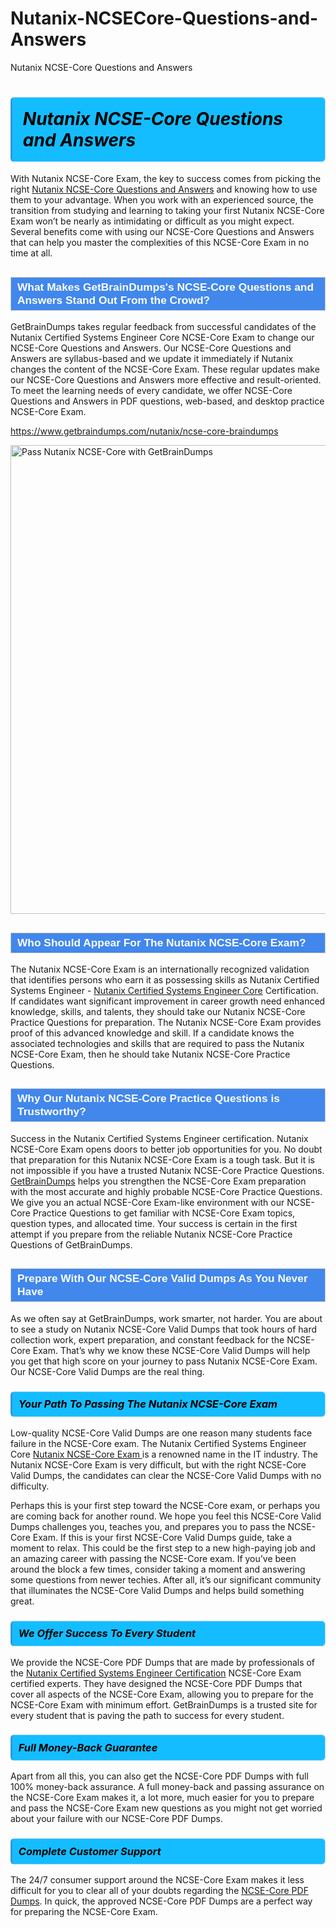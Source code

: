 # Nutanix-NCSECore-Questions-and-Answers
Nutanix NCSE-Core Questions and Answers
<h1><strong><span style="display: block; color: #000000; background: #14BDFF; border: 0.5px solid #AED6F1; border-left: 3px solid #3498DB; padding: .6em; border-radius: 6px;">                     <em>Nutanix NCSE-Core <span class="exam_variation">Questions and Answers</span> </em>                </span></strong>            </h1>                        <p>With Nutanix NCSE-Core Exam, the key to success comes from picking the right <a href="https://www.getbraindumps.com/nutanix/ncse-core-braindumps">Nutanix NCSE-Core <span class="exam_variation">Questions and Answers</span></a> and             knowing how to use them to your advantage.             When you work with an experienced source, the transition from studying and learning to taking your first Nutanix NCSE-Core Exam             won’t be nearly as intimidating or difficult as you might expect. Several benefits come with using our NCSE-Core <span class="exam_variation">Questions and Answers</span> that can             help you master the complexities of this NCSE-Core Exam in no time at all.</p>                        <h2 style="background: #4287ec; border: 1px solid #cccccc; padding: 5px 10px;">                <span style="color: #ffffff;">                    <span style="font-size: 11pt;">                        <span style="line-height: normal;">                            <span style="font-family: Calibri,sans-serif;">                                <strong>                                    <span style="font-size: 13.0pt;">What Makes GetBrainDumps's NCSE-Core <span class="exam_variation">Questions and Answers</span> Stand Out From the Crowd?</span>                                </strong>                            </span>                        </span>                    </span>                </span>            </h2>                        <p>GetBrainDumps takes regular feedback from successful candidates of the Nutanix Certified Systems Engineer Core NCSE-Core Exam to change             our NCSE-Core <span class="exam_variation">Questions and Answers</span>. Our NCSE-Core <span class="exam_variation">Questions and Answers</span> are syllabus-based and we update it immediately if Nutanix changes             the content of the NCSE-Core Exam.             These regular updates make our NCSE-Core <span class="exam_variation">Questions and Answers</span> more effective and result-oriented. To meet the learning needs of every candidate,             we offer NCSE-Core <span class="exam_variation">Questions and Answers</span> in PDF questions, web-based, and desktop practice NCSE-Core Exam.</p>                                    <p><a href="https://www.getbraindumps.com/nutanix/ncse-core-braindumps">https://www.getbraindumps.com/nutanix/ncse-core-braindumps</a></p>                        <p><a href="https://www.getbraindumps.com/"><img src="https://www.getbraindumps.com/images/get-updated-exam-questions-with-discount-getbraindumps.jpg" class="postImage" alt="Pass Nutanix NCSE-Core with GetBrainDumps" width="750"></a></p>                                        <h2 style="background: #4287ec; border: 1px solid #cccccc; padding: 5px 10px;">                <span style="color: #ffffff;">                    <span style="font-size: 11pt;">                        <span style="line-height: normal;">                            <span style="font-family: Calibri,sans-serif;">                                <strong>                                    <span style="font-size: 13.0pt;">Who Should Appear For The Nutanix NCSE-Core Exam?</span>                                </strong>                            </span>                        </span>                    </span>                </span>            </h2>                        <p>The Nutanix NCSE-Core Exam is an internationally recognized validation that identifies persons who earn it as possessing skills as             Nutanix Certified Systems Engineer - <a href="https://www.getbraindumps.com/nutanix/ncse-core-braindumps">Nutanix Certified Systems Engineer Core</a> Certification. If candidates want significant improvement in             career growth need enhanced knowledge, skills, and talents, they should take our Nutanix NCSE-Core <span class="exam_variation2">Practice Questions</span> for preparation.             The Nutanix NCSE-Core Exam provides proof of this advanced knowledge and skill. If a candidate knows the associated technologies and skills             that are required to pass the Nutanix NCSE-Core Exam, then he should take Nutanix NCSE-Core <span class="exam_variation2">Practice Questions</span>.</p>                        <h2 style="background: #4287ec; border: 1px solid #cccccc; padding: 5px 10px;">                <span style="color: #ffffff;">                    <span style="font-size: 11pt;">                        <span style="line-height: normal;">                            <span style="font-family: Calibri,sans-serif;">                                <strong>                                    <span style="font-size: 13.0pt;">Why Our Nutanix NCSE-Core <span class="exam_variation2">Practice Questions</span> is Trustworthy?</span>                                </strong>                            </span>                        </span>                    </span>                </span>            </h2>                        <p>Success in the Nutanix Certified Systems Engineer certification. Nutanix NCSE-Core Exam opens doors to better job opportunities for you.             No doubt that preparation for this Nutanix NCSE-Core Exam is a tough task. But it is not impossible if you have a trusted Nutanix NCSE-Core <span class="exam_variation2">Practice Questions</span>.             <a href="https://www.getbraindumps.com/">GetBrainDumps</a> helps you strengthen the NCSE-Core Exam preparation with the most accurate and highly probable NCSE-Core <span class="exam_variation2">Practice Questions</span>. We give you an             actual NCSE-Core Exam-like environment with our NCSE-Core <span class="exam_variation2">Practice Questions</span> to get familiar with NCSE-Core Exam topics, question types, and allocated time.             Your success is certain in the first attempt if you prepare from the reliable Nutanix NCSE-Core <span class="exam_variation2">Practice Questions</span> of GetBrainDumps.</p>                        <h2 style="background: #4287ec; border: 1px solid #cccccc; padding: 5px 10px;">                <span style="color: #ffffff;">                    <span style="font-size: 11pt;">                        <span style="line-height: normal;">                            <span style="font-family: Calibri,sans-serif;">                                <strong>                                    <span style="font-size: 13.0pt;">Prepare With Our NCSE-Core <span class="exam_variation3">Valid Dumps</span> As You Never Have</span>                                </strong>                            </span>                        </span>                    </span>                </span>            </h2>                        <p>As we often say at GetBrainDumps, work smarter, not harder. You are about to see a study on Nutanix NCSE-Core <span class="exam_variation3">Valid Dumps</span> that took hours of hard collection work,             expert preparation, and constant feedback for the NCSE-Core Exam. That’s why we know these NCSE-Core <span class="exam_variation3">Valid Dumps</span> will help you get that high score on your             journey to pass Nutanix NCSE-Core Exam. Our NCSE-Core <span class="exam_variation3">Valid Dumps</span> are the real thing.</p>                        <h3>                <strong>                    <span style="display: block; color: #000000; background: #14BDFF; border: 0.5px solid #AED6F1; border-left: 3px solid #3498DB; padding: .6em; border-radius: 6px;">                        <em>Your Path To Passing The Nutanix NCSE-Core Exam</em>                    </span>                </strong>            </h3>                        <p>Low-quality NCSE-Core <span class="exam_variation3">Valid Dumps</span> are one reason many students face failure in the NCSE-Core exam. The Nutanix Certified Systems Engineer Core <a href="https://www.getbraindumps.com/nutanix-braindumps.html">Nutanix NCSE-Core Exam </a>             is a renowned name in the IT industry. The Nutanix NCSE-Core Exam is very difficult, but with the right NCSE-Core <span class="exam_variation3">Valid Dumps</span>, the candidates can clear the             NCSE-Core <span class="exam_variation3">Valid Dumps</span> with no difficulty.</p>                        <p>Perhaps this is your first step toward the NCSE-Core exam, or perhaps you are coming back for another round. We hope you feel this             NCSE-Core <span class="exam_variation3">Valid Dumps</span> challenges you,             teaches you, and prepares you to pass the NCSE-Core Exam. If this is your first NCSE-Core <span class="exam_variation3">Valid Dumps</span> guide, take a moment to relax. This could be the first step to             a new high-paying job and an amazing career with passing the NCSE-Core exam. If you’ve been around the block a few times, consider taking a moment and             answering some questions from newer techies. After all, it’s our significant community that illuminates the NCSE-Core <span class="exam_variation3">Valid Dumps</span> and helps build something great.</p>                        <h3>                <strong>                    <span style="display: block; color: #000000; background: #14BDFF; border: 0.5px solid #AED6F1; border-left: 3px solid #3498DB; padding: .6em; border-radius: 6px;">                        <em>We Offer Success To Every Student</em>                    </span>                </strong>            </h3>                        <p>We provide the NCSE-Core <span class="exam_variation4">PDF Dumps</span> that are made by professionals of the <a href="https://www.getbraindumps.com/nutanix/nutanix-certified-systems-engineer-braindumps.html">Nutanix Certified Systems Engineer Certification</a> NCSE-Core Exam certified experts.             They have designed the NCSE-Core <span class="exam_variation4">PDF Dumps</span> that cover all aspects of the NCSE-Core Exam, allowing you to prepare for the            NCSE-Core Exam with minimum effort.             GetBrainDumps is a trusted site for every student that is paving the path to success for every student.</p>                        <h3>                <strong>                    <span style="display: block; color: #000000; background: #14BDFF; border: 0.5px solid #AED6F1; border-left: 3px solid #3498DB; padding: .6em; border-radius: 6px;">                        <em>Full Money-Back Guarantee</em>                    </span>                </strong>            </h3>                        <p>Apart from all this, you can also get the NCSE-Core <span class="exam_variation4">PDF Dumps</span> with full 100% money-back assurance. A full money-back and passing assurance on             the NCSE-Core Exam makes it,             a lot more, much easier for you to prepare and pass the NCSE-Core Exam new questions as you might             not get worried about your failure with our NCSE-Core <span class="exam_variation4">PDF Dumps</span>.</p>                                    <h3>                <strong>                    <span style="display: block; color: #000000; background: #14BDFF; border: 0.5px solid #AED6F1; border-left: 3px solid #3498DB; padding: .6em; border-radius: 6px;">                        <em>Complete Customer Support</em>                    </span>                </strong>            </h3>                        <p>The 24/7 consumer support around the NCSE-Core Exam makes it less difficult for you to clear all of your doubts regarding the <a href="https://www.getbraindumps.com/nutanix/ncse-core-braindumps">NCSE-Core <span class="exam_variation4">PDF Dumps</span></a>. In quick,             the approved NCSE-Core <span class="exam_variation4">PDF Dumps</span> are a perfect way for preparing the NCSE-Core Exam.</p>                    
